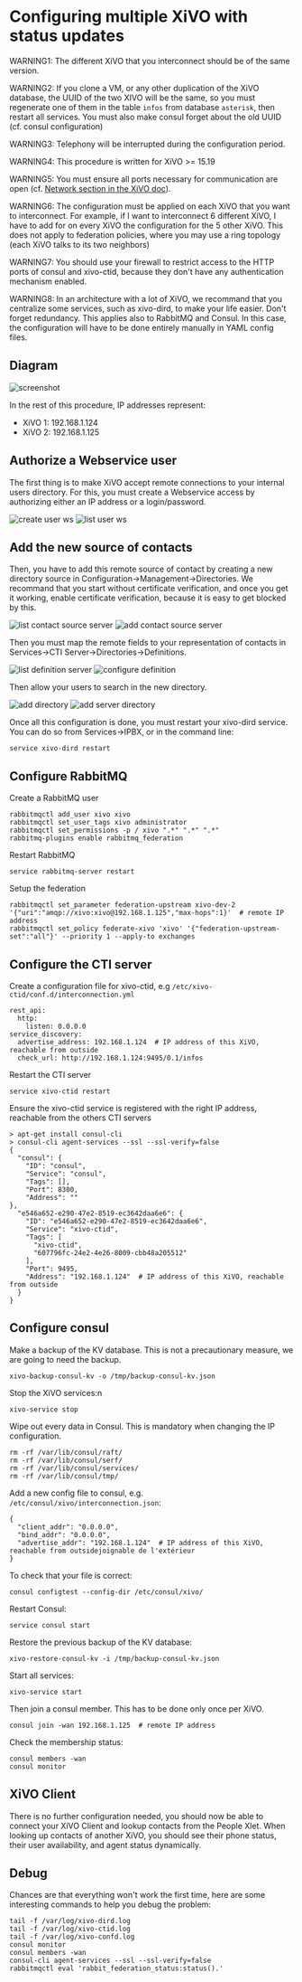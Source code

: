 Configuring multiple XiVO with status updates
=============================================

WARNING1: The different XiVO that you interconnect should be of the same version.

WARNING2: If you clone a VM, or any other duplication of the XiVO database, the UUID of the two XIVO will be the same, so you must regenerate one of them in the table `infos` from database `asterisk`, then restart all services. You must also make consul forget about the old UUID (cf. consul configuration)

WARNING3: Telephony will be interrupted during the configuration period.

WARNING4: This procedure is written for XiVO >= 15.19

WARNING5: You must ensure all ports necessary for communication are open (cf. [Network section in the XiVO doc](http://documentation.xivo.fr/en/stable/contributors/network.html)).

WARNING6: The configuration must be applied on each XiVO that you want to interconnect. For example, if I want to interconnect 6 different XiVO, I have to add for on every XiVO the configuration for the 5 other XiVO. This does not apply to federation policies, where you may use a ring topology (each XiVO talks to its two neighbors)

WARNING7: You should use your firewall to restrict access to the HTTP ports of consul and xivo-ctid, because they don't have any authentication mechanism enabled.

WARNING8: In an architecture with a lot of XiVO, we recommand that you centralize some services, such as xivo-dird, to make your life easier. Don't forget redundancy. This applies also to RabbitMQ and Consul. In this case, the configuration will have to be done entirely manually in YAML config files.


Diagram
-------

![screenshot](schemas/xivo_n2.png?raw=true "schema")


In the rest of this procedure, IP addresses represent:

* XiVO 1: 192.168.1.124
* XiVO 2: 192.168.1.125


Authorize a Webservice user
---------------------------

The first thing is to make XiVO accept remote connections to your internal users directory. For this, you must create a Webservice access by authorizing either an IP address or a login/password.

![create user ws](screenshots/create_user_ws.png?raw=true "create user ws")
![list user ws](screenshots/user_ws.png?raw=true "list user ws")


Add the new source of contacts
------------------------------

Then, you have to add this remote source of contact by creating a new directory source in Configuration->Management->Directories. We recommand that you start without certificate verification, and once you get it working, enable certificate verification, because it is easy to get blocked by this.

![list contact source server](screenshots/list_contact_source_server.png?raw=true "list contact source server")
![add contact source server](screenshots/xivo_add_directory_xivo.png?raw=true "add contact source server")

Then you must map the remote fields to your representation of contacts in Services->CTI Server->Directories->Definitions.

![list definition server](screenshots/definition_server.png?raw=true "list definition server")
![configure definition](screenshots/configure_definition.png?raw=true "configure definition")

Then allow your users to search in the new directory.

![add directory](screenshots/add_directory.png?raw=true "add directory")
![add server directory](screenshots/add_server_directory.png?raw=true "add server directory")

Once all this configuration is done, you must restart your xivo-dird service. You can do so from Services->IPBX, or in the command line:

    service xivo-dird restart


Configure RabbitMQ
------------------

Create a RabbitMQ user

    rabbitmqctl add_user xivo xivo
    rabbitmqctl set_user_tags xivo administrator
    rabbitmqctl set_permissions -p / xivo ".*" ".*" ".*"
    rabbitmq-plugins enable rabbitmq_federation

Restart RabbitMQ

    service rabbitmq-server restart


Setup the federation

    rabbitmqctl set_parameter federation-upstream xivo-dev-2 '{"uri":"amqp://xivo:xivo@192.168.1.125","max-hops":1}'  # remote IP address
    rabbitmqctl set_policy federate-xivo 'xivo' '{"federation-upstream-set":"all"}' --priority 1 --apply-to exchanges


Configure the CTI server
------------------------

Create a configuration file for xivo-ctid, e.g `/etc/xivo-ctid/conf.d/interconnection.yml`

    rest_api:
      http:
        listen: 0.0.0.0
    service_discovery:
      advertise_address: 192.168.1.124  # IP address of this XiVO, reachable from outside
      check_url: http://192.168.1.124:9495/0.1/infos

Restart the CTI server

    service xivo-ctid restart

Ensure the xivo-ctid service is registered with the right IP address, reachable from the others CTI servers

    > apt-get install consul-cli
    > consul-cli agent-services --ssl --ssl-verify=false
    {
      "consul": {
        "ID": "consul",
        "Service": "consul",
        "Tags": [],
        "Port": 8300,
        "Address": ""
    },
      "e546a652-e290-47e2-8519-ec3642daa6e6": {
        "ID": "e546a652-e290-47e2-8519-ec3642daa6e6",
        "Service": "xivo-ctid",
        "Tags": [
          "xivo-ctid",
          "607796fc-24e2-4e26-8009-cbb48a205512"
        ],
        "Port": 9495,
        "Address": "192.168.1.124"  # IP address of this XiVO, reachable from outside
      }
    }

Configure consul
----------------

Make a backup of the KV database. This is not a precautionary measure, we are going to need the backup.

    xivo-backup-consul-kv -o /tmp/backup-consul-kv.json

Stop the XiVO services:n

    xivo-service stop

Wipe out every data in Consul. This is mandatory when changing the IP configuration.

    rm -rf /var/lib/consul/raft/
    rm -rf /var/lib/consul/serf/
    rm -rf /var/lib/consul/services/
    rm -rf /var/lib/consul/tmp/

Add a new config file to consul, e.g. `/etc/consul/xivo/interconnection.json`:

    {
      "client_addr": "0.0.0.0",
      "bind_addr": "0.0.0.0",
      "advertise_addr": "192.168.1.124"  # IP address of this XiVO, reachable from outsidejoignable de l'extérieur
    }

To check that your file is correct:

    consul configtest --config-dir /etc/consul/xivo/

Restart Consul:

    service consul start

Restore the previous backup of the KV database:

    xivo-restore-consul-kv -i /tmp/backup-consul-kv.json

Start all services:

    xivo-service start

Then join a consul member. This has to be done only once per XiVO.

    consul join -wan 192.168.1.125  # remote IP address

Check the membership status:

    consul members -wan
    consul monitor


XiVO Client
-----------

There is no further configuration needed, you should now be able to connect your XiVO Client and lookup contacts from the People Xlet. When looking up contacts of another XiVO, you should see their phone status, their user availability, and agent status dynamically.


Debug
-----

Chances are that everything won't work the first time, here are some interesting commands to help you debug the problem:

    tail -f /var/log/xivo-dird.log
    tail -f /var/log/xivo-ctid.log
    tail -f /var/log/xivo-confd.log
    consul monitor
    consul members -wan
    consul-cli agent-services --ssl --ssl-verify=false
    rabbitmqctl eval 'rabbit_federation_status:status().'
